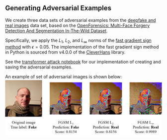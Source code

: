 ## Generating Adversarial Examples
We create three data sets of adversarial examples from the [deepfake and real images](https://www.kaggle.com/datasets/manjilkarki/deepfake-and-real-images) data set, based on the [OpenForensics: Multi-Face Forgery Detection And Segmentation In-The-Wild Dataset](https://zenodo.org/records/5528418#.YpdlS2hBzDd).

Specifically, we apply the $L_1$, $L_2$, and $L_\infty$ norms of the [fast gradient sign method](https://arxiv.org/abs/1412.6572) with $\epsilon = 0.05$. The implementation of the fast gradient sign method in Python is sourced from v4.0.0 of the [CleverHans](https://github.com/cleverhans-lab/cleverhans/) library.

See the [transformer attack notebook](transformer-attack.ipynb) for our implementation of creating and saving the adversarial examples.

An example of set of adversarial images is shown below:
![original image and adversarial images](./original_and_adversarial_fgsm.PNG)

